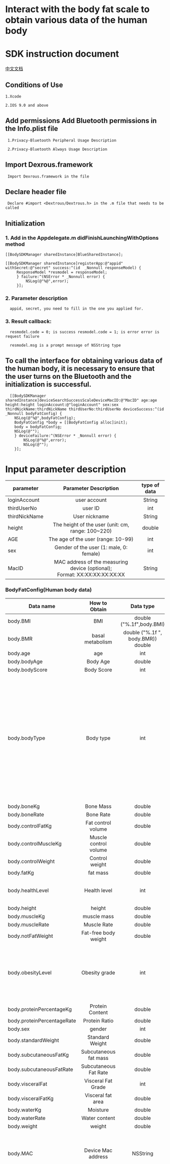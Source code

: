 # Interact with the body fat scale to obtain various data of the human body

# SDK instruction document

[中文文档](https://github.com/yoda-fox/bodyfatSDK-ios/edit/main/bodyfatSDk%20Chinese%20document.md)  

## Conditions of Use

    1.Xcode
   
    2.IOS 9.0 and above
## Add permissions Add Bluetooth permissions in the Info.plist file

     1.Privacy-Bluetooth Peripheral Usage Description
   
     2.Privacy-Bluetooth Always Usage Description
     
## Import Dexrous.framework

     Import Dexrous.framework in the file
     
## Declare header file

     Declare #import <Dextrous/Dextrous.h> in the .m file that needs to be called
     
## Initialization

   ### 1. Add in the Appdelegate.m didFinishLaunchingWithOptions method     
   
    [[BodySDKManager sharedInstance]BlueSharedInstance];
    
    [[BodySDKManager sharedInstance]registerApp:@"appid" withSecret:@"secret" success:^(id  _Nonnull responseModel) {
         ResponseModel *resmodel = responseModel;
         } failure:^(NSError * _Nonnull error) {
             NSLog(@"%@",error);
         }];
   ### 2. Parameter description        
         
      appid, secret, you need to fill in the one you applied for.     
      
   ### 3. Result callback:
   
      resmodel.code = 0; is success resmodel.code = 1; is error error is request failure
     
      resmodel.msg is a prompt message of NSString type
      
 ## To call the interface for obtaining various data of the human body, it is necessary to ensure that the user turns on the Bluetooth and the initialization is successful.
 
 
      [[BodySDKManager sharedInstance]deviceSearchSuccessScaleDeviceMacID:@"MacID" age:age height:height loginAccount:@"loginAccount" sex:sex thirdNickName:thirdNickName thirdUserNo:thirdUserNo deviceSuccess:^(id  _Nonnull bodyFatConfig) {
        NSLog(@"%@",bodyFatConfig);
        BodyFatConfig *body = [[BodyFatConfig alloc]init];
        body = bodyFatConfig;
        NSLog(@"");
        } deviceFailure:^(NSError * _Nonnull error) {
            NSLog(@"%@",error);
            NSLog(@"");
        }];
          
# Input parameter description


   parameter     |Parameter Description   |type of data
 -------- | :-----------:  | :-----------:
 loginAccount|user account|String
 thirdUserNo|user ID|int
 thirdNickName|User nickname|String
 height|The height of the user (unit: cm, range: 100~220)|double
 AGE|The age of the user (range: 10-99)|int
 sex|Gender of the user (1: male, 0: female)|int
 MacID|MAC address of the measuring device (optional);<br>Format: XX:XX:XX:XX:XX:XX|String       
         
### BodyFatConfig(Human body data)

 Data name     |How to Obtain   |Data type|Description
 -------- | :-----------:  | :-----------: | :-----------:
 body.BMI                |                BMI       | double ("%.1f",body.BMI)  
body.BMR | basal metabolism | double ("%.1f ", body.BMR)) double
  body.age | age | int
  body.bodyAge | Body Age | double
  body.bodyScore | Body Score | int
 body.bodyType         |               Body type     |  int |  1: Lean type; 2: Lean muscle type; 3: Standard type;<br>4: Standard muscle type; 5: lack of exercise type;  <br>6: overweight type;7: Obese muscular type; <br>8: Puffyand obese type; 9: Obese type;10: Obese muscle type
 body.boneKg | Bone Mass | double
  body.boneRate | Bone Rate | double
  body.controlFatKg | Fat control volume | double
  body.controlMuscleKg | Muscle control volume | double
  body.controlWeight | Control weight | double
  body.fatKg | fat mass | double
 body.healthLevel  |                   Health level  | int |  1: Lean; 2: Standard; 3:Overweight; 4: Obese
 body.height | height | double
  body.muscleKg | muscle mass | double
  body.muscleRate | Muscle Rate | double
  body.notFatWeight | Fat-free body weight | double
 body.obesityLevel | Obesity grade | int  |   0: No obesity; 1: Obesity level 1; 2: Obesity level 2; <br>3: Obesity level 3; 4: Obesity level 4
 body.proteinPercentageKg | Protein Content |double
  body.proteinPercentageRate | Protein Ratio|double
  body.sex | gender|int
  body.standardWeight | Standard Weight | double
  body.subcutaneousFatKg | Subcutaneous fat mass | double
  body.subcutaneousFatRate | Subcutaneous Fat Rate | double
  body.visceralFat | Visceral Fat Grade|int
  body.visceralFatKg | Visceral fat area|double
  body.waterKg | Moisture|double
  body.waterRate | Water content | double
  body.weight | weight | double
  body.MAC | Device Mac address | NSString | Mac address of the body fat scale device that returns the measurement data
 body.impedanceStatus | Impedance type|int  |  **8 electrodes body up & down scale:** <br>1: Both hands and feet are in contact with the electrodes;<br>2: Only the feet are in contact with the electrodes of the scale; 3: Only the hand touches the electrode of the handle;<br> -1: No hand or foot touches the electrode<br> **Normal body fat scale:** <br>1: The foot is in contact with the electrode of the scale;<br>-1: The foot is not in contact with the electrode of the scale
body.code | Return status 0 means success, 1 means failure|int
  body.Msg | Prompt | NSString | Prompt returned when the request is successful
